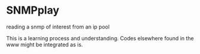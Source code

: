 # SNMPplay
reading a snmp of interest from an ip pool

This is a learning process and understanding. Codes elsewhere found in the www might be integrated as is.
